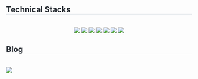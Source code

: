 <div>
    <h2 style="border-bottom: 1px solid #d8dee4; color: #282d33;">Technical Stacks</h2> <br> 
    <div style="margin: 0 auto; text-align: center;"> <img src="https://img.shields.io/badge/Java-007396?style=for-the-badge&logo=Java&logoColor=white">
        <img src="https://img.shields.io/badge/Spring Boot-6DB33F?style=for-the-badge&logo=Spring Boot&logoColor=white">
          <img src="https://img.shields.io/badge/Javascript-F7DF1E?style=for-the-badge&logo=Javascript&logoColor=white">
          <img src="https://img.shields.io/badge/React-61DAFB?style=for-the-badge&logo=React&logoColor=white">
          <img src="https://img.shields.io/badge/MariaDB-003545?style=for-the-badge&logo=MariaDB&logoColor=white">
          <img src="https://img.shields.io/badge/Linux-FCC624?style=for-the-badge&logo=Linux&logoColor=white">
        <img src="https://img.shields.io/badge/Amazon AWS-232F3E?style=for-the-badge&logo=Amazon AWS&logoColor=white">
          </div>
    </div>
    <div>
    <h2 style="border-bottom: 1px solid #d8dee4; color: #282d33;">Blog</h2> <br> 
    <div> <a href=https://c-lime.tistory.com> <img src="https://img.shields.io/badge/Tistory-000000?style=for-the-badge&logo=Tistory&logoColor=white&link=c-lime.tistory.com"> </a>
          </div>  <br> 
    <div align= "center">  </div> 
    </div>
<!--     <div> 
    <h2 style="border-bottom: 1px solid #d8dee4; color: #282d33;">Stats </h2> <div"> <img src="https://github-readme-stats.vercel.app/api?username=wl39&bg_color=000000,00000000&title_color=000000&text_color=000000"
         /> <img src="https://github-readme-stats.vercel.app/api/top-langs/?username=wl39&layout=compact&bg_color=000000,00000000&title_color=000000&text_color=000000"
           /> </div> 
    </div> -->
    
